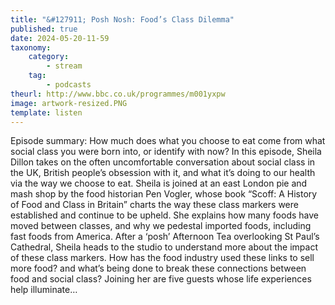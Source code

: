 ```yaml
---
title: "&#127911; Posh Nosh: Food’s Class Dilemma"
published: true
date: 2024-05-20-11-59
taxonomy:
    category:
        - stream
    tag:
        - podcasts
theurl: http://www.bbc.co.uk/programmes/m001yxpw
image: artwork-resized.PNG
template: listen
---
```


Episode summary: How much does what you choose to eat come from what social class you were born into, or identify with now? In this episode, Sheila Dillon takes on the often uncomfortable conversation about social class in the UK, British people&rsquo;s obsession with it, and what it&rsquo;s doing to our health via the way we choose to eat. Sheila is joined at an east London pie and mash shop by the food historian Pen Vogler, whose book &ldquo;Scoff: A History of Food and Class in Britain&rdquo; charts the way these class markers were established and continue to be upheld. She explains how many foods have moved between classes, and why we pedestal imported foods, including fast foods from America. After a &lsquo;posh&rsquo; Afternoon Tea overlooking St Paul&rsquo;s Cathedral, Sheila heads to the studio to understand more about the impact of these class markers. How has the food industry used these links to sell more food? and what&rsquo;s being done to break these connections between food and social class? Joining her are five guests whose life experiences help illuminate&hellip;
